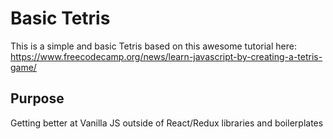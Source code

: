 # Basic Tetris
This is a simple and basic Tetris based on this awesome tutorial here:
https://www.freecodecamp.org/news/learn-javascript-by-creating-a-tetris-game/

## Purpose
Getting better at Vanilla JS outside of React/Redux libraries and boilerplates